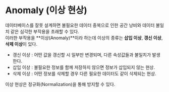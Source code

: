 # Anomaly (이상 현상)
데이터베이스를 잘못 설계하면 불필요한 데이터 중복으로 인한 공간 낭비와 데이터 불일치 같은 심각한 부작용을 초래할 수 있다.<br>
이러한 부작용을 **이상(Anomaly)**이라 하는데 이상의 종류는 **삽입 이상**, **갱신 이상**, **삭제 이상**이 있다.

* 갱신 이상 : 어떤 값을 갱신할 시 일부만 변경되며, 다른 속성값들과 불일치가 발생한다.
* 삽입 이상 : 불필요한 정보를 함께 저장하지 않으면 정보가 삽입되지 않는 현상.
* 삭제 이상 : 어떤 정보를 삭제할 경우 다른 필요한 데이터도 같이 삭제되는 현상.

이상 현상은 정규화(Normalization)을 통해 방지할 수 있다.
